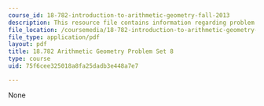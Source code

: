 ```yaml
---
course_id: 18-782-introduction-to-arithmetic-geometry-fall-2013
description: This resource file contains information regarding problem set 8.
file_location: /coursemedia/18-782-introduction-to-arithmetic-geometry-fall-2013/75f6cee325018a8fa25dadb3e448a7e7_MIT18_782F13_pset8.pdf
file_type: application/pdf
layout: pdf
title: 18.782 Arithmetic Geometry Problem Set 8
type: course
uid: 75f6cee325018a8fa25dadb3e448a7e7

---
```

None